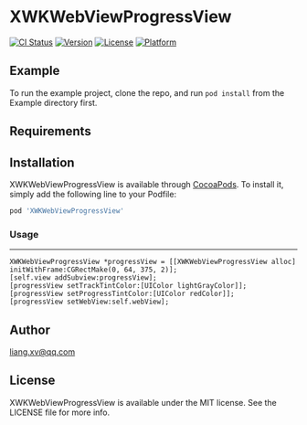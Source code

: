 # XWKWebViewProgressView

[![CI Status](http://img.shields.io/travis/papfish/XWKWebViewProgressView.svg?style=flat)](https://travis-ci.org/papfish/XWKWebViewProgressView)
[![Version](https://img.shields.io/cocoapods/v/XWKWebViewProgressView.svg?style=flat)](http://cocoapods.org/pods/XWKWebViewProgressView)
[![License](https://img.shields.io/cocoapods/l/XWKWebViewProgressView.svg?style=flat)](http://cocoapods.org/pods/XWKWebViewProgressView)
[![Platform](https://img.shields.io/cocoapods/p/XWKWebViewProgressView.svg?style=flat)](http://cocoapods.org/pods/XWKWebViewProgressView)

## Example

To run the example project, clone the repo, and run `pod install` from the Example directory first.

## Requirements

## Installation

XWKWebViewProgressView is available through [CocoaPods](http://cocoapods.org). To install
it, simply add the following line to your Podfile:

```ruby
pod 'XWKWebViewProgressView'
```
### Usage

---

```
XWKWebViewProgressView *progressView = [[XWKWebViewProgressView alloc] initWithFrame:CGRectMake(0, 64, 375, 2)];
[self.view addSubview:progressView];
[progressView setTrackTintColor:[UIColor lightGrayColor]];
[progressView setProgressTintColor:[UIColor redColor]];
[progressView setWebView:self.webView];
```

## Author

liang.xv@qq.com

## License

XWKWebViewProgressView is available under the MIT license. See the LICENSE file for more info.
